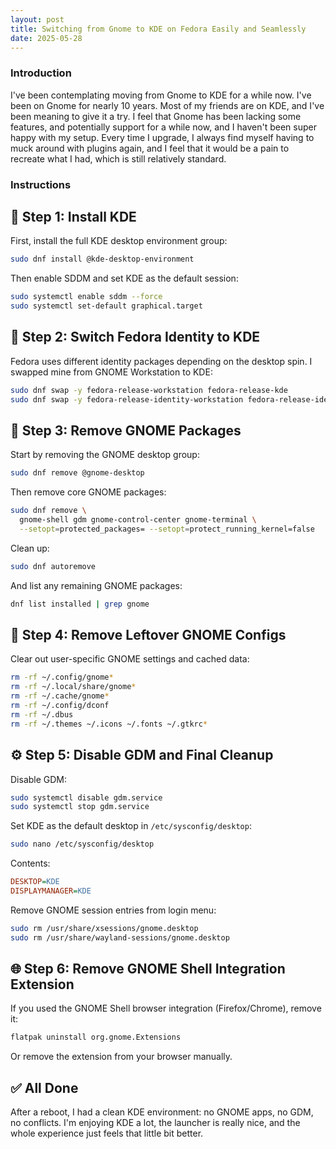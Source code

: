```yaml
---
layout: post
title: Switching from Gnome to KDE on Fedora Easily and Seamlessly
date: 2025-05-28
---
```

### Introduction
I've been contemplating moving from Gnome to KDE for a while now. I've been on Gnome for nearly 10 years. Most of my friends are on KDE, and I've been meaning to give it a try. I feel that Gnome has been lacking some features, and potentially support for a while now, and I haven't been super happy with my setup. Every time I upgrade, I always find myself having to muck around with plugins again, and I feel that it would be a pain to recreate what I had, which is still relatively standard.

### Instructions

## 🧰 Step 1: Install KDE

First, install the full KDE desktop environment group:

```bash
sudo dnf install @kde-desktop-environment
```

Then enable SDDM and set KDE as the default session:

```bash
sudo systemctl enable sddm --force
sudo systemctl set-default graphical.target
```

## 🔁 Step 2: Switch Fedora Identity to KDE

Fedora uses different identity packages depending on the desktop spin. I swapped mine from GNOME Workstation to KDE:

```bash
sudo dnf swap -y fedora-release-workstation fedora-release-kde
sudo dnf swap -y fedora-release-identity-workstation fedora-release-identity-kde
```

## 🧼 Step 3: Remove GNOME Packages

Start by removing the GNOME desktop group:

```bash
sudo dnf remove @gnome-desktop
```

Then remove core GNOME packages:

```bash
sudo dnf remove \
  gnome-shell gdm gnome-control-center gnome-terminal \
  --setopt=protected_packages= --setopt=protect_running_kernel=false
```

Clean up:

```bash
sudo dnf autoremove
```

And list any remaining GNOME packages:

```bash
dnf list installed | grep gnome
```

## 🧹 Step 4: Remove Leftover GNOME Configs

Clear out user-specific GNOME settings and cached data:

```bash
rm -rf ~/.config/gnome*
rm -rf ~/.local/share/gnome*
rm -rf ~/.cache/gnome*
rm -rf ~/.config/dconf
rm -rf ~/.dbus
rm -rf ~/.themes ~/.icons ~/.fonts ~/.gtkrc*
```

## ⚙️ Step 5: Disable GDM and Final Cleanup

Disable GDM:

```bash
sudo systemctl disable gdm.service
sudo systemctl stop gdm.service
```

Set KDE as the default desktop in `/etc/sysconfig/desktop`:

```bash
sudo nano /etc/sysconfig/desktop
```

Contents:

```ini
DESKTOP=KDE
DISPLAYMANAGER=KDE
```

Remove GNOME session entries from login menu:

```bash
sudo rm /usr/share/xsessions/gnome.desktop
sudo rm /usr/share/wayland-sessions/gnome.desktop
```

## 🌐 Step 6: Remove GNOME Shell Integration Extension

If you used the GNOME Shell browser integration (Firefox/Chrome), remove it:

```bash
flatpak uninstall org.gnome.Extensions
```

Or remove the extension from your browser manually.

## ✅ All Done

After a reboot, I had a clean KDE environment: no GNOME apps, no GDM, no conflicts.
I'm enjoying KDE a lot, the launcher is really nice, and the whole experience just feels that little bit better.
